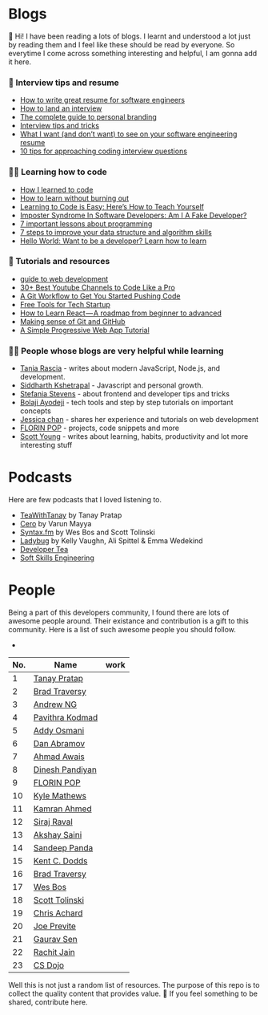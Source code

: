 # Blogs

:wave: Hi! I have been reading a lots of blogs. I learnt and understood a lot just by reading them and I feel like these should be read by everyone.  So everytime I come across something interesting and helpful, I am gonna add it here. 
### :bookmark_tabs: Interview tips and resume

  - [How to write great resume for software engineers ](https://www.freecodecamp.org/news/how-to-write-a-great-resume-for-software-engineers-75d514dd8322/)
  - [How to land an interview ](https://www.freecodecamp.org/news/how-to-get-an-interview-with-top-tech-companies-c27f18e9d157/amp/?__twitter_impression=true)
  - [The complete guide to personal branding](https://www.beseen.com/blog/talent/the-complete-guide-to-personal-branding-for-tech-pros/)
  - [Interview tips and tricks](https://www.freecodecamp.org/news/interviewing-prep-tips-and-tricks/)
  - [What I want (and don’t want) to see on your software engineering resume](https://medium.com/p/cbc07913f7f6)
  - [10 tips for approaching coding interview questions](https://blog.interviewcamp.io/2019-08-05/tips-for-approaching-coding-interview-questions/)
  
  
  ### :man_technologist:	Learning how to code
  
  * [How I learned to code ](https://www.freecodecamp.org/news/i-learned-to-code-and-so-can-you/)
  * [How to learn without burning out](https://www.freecodecamp.org/news/how-to-constantly-learn-without-burning-out/)
  * [Learning to Code is Easy: Here’s How to Teach Yourself](https://www.scotthyoung.com/blog/2019/07/08/learn-to-code/)
  * [Imposter Syndrome In Software Developers: Am I A Fake Developer?](https://www.geeksforgeeks.org/imposter-syndrome-in-software-developers-am-i-a-fake-developer/)
  * [7 important lessons about programming](https://medium.com/free-code-camp/7-important-lessons-about-programming-that-ive-learned-at-17-516ae619686)
  * [7 steps to improve your data structure and algorithm skills](https://www.hackerearth.com/blog/developers/7-steps-to-improve-your-data-structure-and-algorithm-skills?utm_medium=search&utm_source=header&utm_campaign=he-search)
  * [Hello World: Want to be a developer? Learn how to learn](https://stackoverflow.blog/2020/01/11/hello-world-want-to-be-a-developer-learn-how-to-learn/?utm_source=linkedin&utm_medium=social&utm_campaign=so-blog)
  
  ### :file_folder: Tutorials and resources
  * [guide to web development](https://coder-coder.com/learn-web-development/)
  * [30+ Best Youtube Channels to Code Like a Pro](https://qubit-labs.com/best-youtube-channels-code-like-pro/)
  * [A Git Workflow to Get You Started Pushing Code](https://www.freecodecamp.org/news/git-101-git-workflow-to-get-you-started-pushing-code/amp/#click=https://t.co/BXtAmsTQ7f)
  * [Free Tools for Tech Startup](https://link.medium.com/N57mVu4OM1)
  * [How to Learn React — A roadmap from beginner to advanced](https://link.medium.com/TSKBEFexv1)
  * [Making sense of Git and GitHub](https://betterstack.dev/blog/making-sense-of-git-and-github/)
  * [A Simple Progressive Web App Tutorial](https://link.medium.com/DQ1PWzAlX1)
  
  
  ### :raising_hand_man: People whose blogs are very helpful while learning
  
   * [Tania Rascia](https://www.taniarascia.com/blog/) - writes about modern JavaScript, Node.js, and development.    
   * [Siddharth Kshetrapal](https://sid.st/blog/) - Javascript and personal growth.
   * [Stefania Stevens](https://stef.ninja/) - about frontend and developer tips and tricks   
   * [Bolaji Ayodeji](https://bolajiayodeji.com/) - tech tools and step by step tutorials on important concepts
   * [Jessica chan](https://coder-coder.com/blog/) - shares her experience and tutorials on web development 
   * [FLORIN POP](https://www.florin-pop.com/blog/) - projects, code snippets and more
   * [Scott Young](https://www.scotthyoung.com/blog/) - writes about learning, habits, productivity and lot more interesting stuff
  
  # Podcasts
  Here are few podcasts that I loved listening to.
  * [TeaWithTanay](https://teawithtanay.com/) by Tanay Pratap
  * [Cero](https://www.youtube.com/watch?v=urhMZSeG33U&list=PLSAVyiM48sqsbznpqLl2l4xR0e7gWJ2T-) by Varun Mayya
  * [Syntax.fm](https://syntax.fm/) by Wes Bos and Scott Tolinski
  * [Ladybug](https://ladybug.dev/) by Kelly Vaughn, Ali Spittel & Emma Wedekind
  * [Developer Tea](https://spec.fm/podcasts/developer-tea)
  * [Soft Skills Engineering](https://softskills.audio/episodes/)
  
# People

Being a part of this developers community, I found there are lots of awesome people around. Their existance and contribution is a gift to this community. Here is a list of such awesome people you should follow.

* 

|No. |Name | work  |  
|-|------ |-----|
|1|[Tanay Pratap](https://twitter.com/tanaypratap) |                        |
|2| [Brad Traversy](https://www.youtube.com/user/TechGuyWeb)|                 |
|3|[Andrew NG](https://www.linkedin.com/in/andrewyng/) |                      |
|4| [Pavithra Kodmad](https://twitter.com/PKodmad)  |                        |
|5|[Addy Osmani](https://github.com/addyosmani)      |                    |
|6|[Dan Abramov](https://twitter.com/dan_abramov)      |                    |
|7|[Ahmad Awais](https://ahmadawais.com/)      |                    |
|8|[Dinesh Pandiyan](https://dineshpandiyan.com/)      |                    |
|9|[FLORIN POP](https://www.florin-pop.com/blog)      |                    |
|10|[Kyle Mathews](https://twitter.com/kylemathews)      |                    |
|11|[Kamran Ahmed](https://github.com/kamranahmedse)      |                    |
|12|[Siraj Raval ](https://www.youtube.com/sirajraval)      |                    |
|13|[Akshay Saini](https://www.youtube.com/akshaymarch7)      |                    |
|14|[Sandeep Panda](https://twitter.com/Sandeepg33k)      |                    |
|15|[Kent C. Dodds](https://kentcdodds.com/)      |                    |
|16|[Brad Traversy](https://twitter.com/traversymedia)      |                    |
|17|[Wes Bos](https://www.youtube.com/user/wesbos)      |                    |
|18|[Scott Tolinski](https://www.youtube.com/c/leveluptuts)      |                    |
|19|[Chris Achard](https://twitter.com/chrisachard)      |                    |
|20|[Joe Previte](https://twitter.com/jsjoeio)      |                    |
|21|[Gaurav Sen](https://www.youtube.com/channel/UCRPMAqdtSgd0Ipeef7iFsKw)      |                    |
|22|[Rachit Jain](https://www.youtube.com/channel/UC9fDC_eBh9e_bogw87DbGKQ)      |                    |
|23|[CS Dojo](https://www.youtube.com/channel/UCxX9wt5FWQUAAz4UrysqK9A)      |                    |





Well this is not just a random list of resources.
The purpose of this repo is to collect the quality content that provides value.
:pushpin: If you feel something to be shared, contribute here. 
